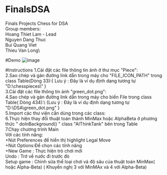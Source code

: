 # FinalsDSA
Finals Projects Chess for DSA\
Group members:\
Hoang Thiet Lam - Lead\
Nguyen Dang Thuc\
Bui Quang Viet\
Thieu Van Long\

#Demo
![image](https://github.com/hiimhoanglam/FinalsDSA/assets/110579854/beb9eb20-5c41-4cd7-b1bf-ce98221e7175)

#Instructions
1.Cài đặt các file thông tin ảnh ở thư mục "Piece":\
2.Sao chép và gán đường link dẫn trong máy cho "FILE_ICON_PATH" trong class Table(Dòng 33):{ Lưu ý : Đây là ví dụ định dạng tương tự "D:\\chesspieces\\" }\
3.Cài đặt các file thông tin ảnh "green_dot.png":\
4.Sao chép và gán đường link dẫn trong máy cho biến File trong class Table( Dòng 434):\ {Lưu ý : Đây là ví dụ định dạng tương tự "D:\\DSA\\green_dot.png" }\
5.Import các thư viện cần dùng trong các class:\
6.Thực hiện thay đổi thuật toán thành MinMax hoặc AlphaBeta ở phương thức " doInBackground() " class "AIThinkTank" bên trong Table\
7.Chạy chương trình Main\
Với các tính năng:\
+Nút Preferences để hiển thị highlight Legal Move\
+Nút Options:Để chọn các tính năng\
+New Game : Thực hiện trò chơi mới\
Undo : Trở về nước đi trước đó\
Setup game : Chỉnh sửa thể loại chơi và độ sâu của thuật toán MinMax( hoặc Alpha-Beta) ( Khuyến nghị 3 với MinMAx và 4 với Alpha-Beta)
